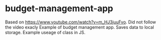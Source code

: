 # budget-management-app
Based on https://www.youtube.com/watch?v=m_HJ3juuFvo. Did not follow the video exacly
Example of budget management app. Saves data to local storage.
Example useage of class in JS.
